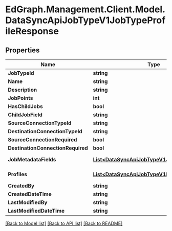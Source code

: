# EdGraph.Management.Client.Model.DataSyncApiJobTypeV1JobTypeProfileResponse

## Properties

Name | Type | Description | Notes
------------ | ------------- | ------------- | -------------
**JobTypeId** | **string** |  | [optional] 
**Name** | **string** |  | [optional] 
**Description** | **string** |  | [optional] 
**JobPoints** | **int** |  | [optional] 
**HasChildJobs** | **bool** |  | [optional] 
**ChildJobField** | **string** |  | [optional] 
**SourceConnectionTypeId** | **string** |  | [optional] 
**DestinationConnectionTypeId** | **string** |  | [optional] 
**SourceConnectionRequired** | **bool** |  | [optional] 
**DestinationConnectionRequired** | **bool** |  | [optional] 
**JobMetadataFields** | [**List&lt;DataSyncApiJobTypeV1JobMetadataField&gt;**](DataSyncApiJobTypeV1JobMetadataField.md) |  | [optional] [readonly] 
**Profiles** | [**List&lt;DataSyncApiJobTypeV1Profile&gt;**](DataSyncApiJobTypeV1Profile.md) |  | [optional] [readonly] 
**CreatedBy** | **string** |  | [optional] 
**CreatedDateTime** | **string** |  | [optional] 
**LastModifiedBy** | **string** |  | [optional] 
**LastModifiedDateTime** | **string** |  | [optional] 

[[Back to Model list]](../README.md#documentation-for-models) [[Back to API list]](../README.md#documentation-for-api-endpoints) [[Back to README]](../README.md)

